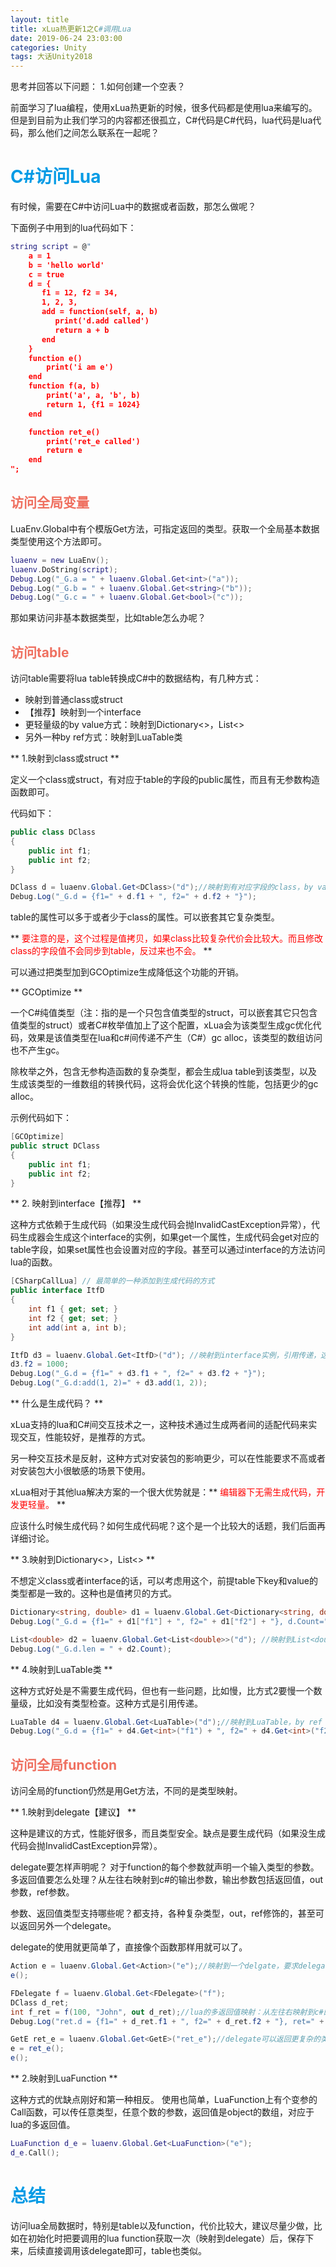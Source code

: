 ```yaml
---
layout: title
title: xLua热更新1之C#调用Lua
date: 2019-06-24 23:03:00
categories: Unity
tags: 大话Unity2018
---
```

思考并回答以下问题：
1.如何创建一个空表？

<!--more-->

前面学习了lua编程，使用xLua热更新的时候，很多代码都是使用lua来编写的。但是到目前为止我们学习的内容都还很孤立，C#代码是C#代码，lua代码是lua代码，那么他们之间怎么联系在一起呢？

# <span style="color:#039BE5;">C#访问Lua</span>

有时候，需要在C#中访问Lua中的数据或者函数，那怎么做呢？

下面例子中用到的lua代码如下：
```lua
string script = @"
    a = 1
    b = 'hello world'
    c = true
    d = {
       f1 = 12, f2 = 34, 
       1, 2, 3,
       add = function(self, a, b) 
          print('d.add called')
          return a + b 
       end
    }
    function e()
        print('i am e')
    end
    function f(a, b)
        print('a', a, 'b', b)
        return 1, {f1 = 1024}
    end

    function ret_e()
        print('ret_e called')
        return e
    end
";
```

## <span style="color:#EF7060;">访问全局变量</span>

LuaEnv.Global中有个模版Get方法，可指定返回的类型。获取一个全局基本数据类型使用这个方法即可。
```lua
luaenv = new LuaEnv();
luaenv.DoString(script);
Debug.Log("_G.a = " + luaenv.Global.Get<int>("a"));
Debug.Log("_G.b = " + luaenv.Global.Get<string>("b"));
Debug.Log("_G.c = " + luaenv.Global.Get<bool>("c"));
```
那如果访问非基本数据类型，比如table怎么办呢？

## <span style="color:#EF7060;">访问table</span>

访问table需要将lua table转换成C#中的数据结构，有几种方式：

* 映射到普通class或struct
* 【推荐】映射到一个interface
* 更轻量级的by value方式：映射到Dictionary<>，List<>
* 另外一种by ref方式：映射到LuaTable类

** 1.映射到class或struct **

定义一个class或struct，有对应于table的字段的public属性，而且有无参数构造函数即可。

代码如下：
```cs
public class DClass
{
    public int f1;
    public int f2;
}

DClass d = luaenv.Global.Get<DClass>("d");//映射到有对应字段的class，by value
Debug.Log("_G.d = {f1=" + d.f1 + ", f2=" + d.f2 + "}");
```
table的属性可以多于或者少于class的属性。可以嵌套其它复杂类型。

** <span style="color:red">要注意的是，这个过程是值拷贝，如果class比较复杂代价会比较大。而且修改class的字段值不会同步到table，反过来也不会。</span> **

可以通过把类型加到GCOptimize生成降低这个功能的开销。

** GCOptimize **

一个C#纯值类型（注：指的是一个只包含值类型的struct，可以嵌套其它只包含值类型的struct）或者C#枚举值加上了这个配置，xLua会为该类型生成gc优化代码，效果是该值类型在lua和c#间传递不产生（C#）gc alloc，该类型的数组访问也不产生gc。

除枚举之外，包含无参构造函数的复杂类型，都会生成lua table到该类型，以及生成该类型的一维数组的转换代码，这将会优化这个转换的性能，包括更少的gc alloc。

示例代码如下：
```cs
[GCOptimize]
public struct DClass
{
    public int f1;
    public int f2;
}
```
** 2. 映射到interface【推荐】 **

这种方式依赖于生成代码（如果没生成代码会抛InvalidCastException异常），代码生成器会生成这个interface的实例，如果get一个属性，生成代码会get对应的table字段，如果set属性也会设置对应的字段。甚至可以通过interface的方法访问lua的函数。
```cs
[CSharpCallLua] // 最简单的一种添加到生成代码的方式
public interface ItfD
{
    int f1 { get; set; }
    int f2 { get; set; }
    int add(int a, int b);
}

ItfD d3 = luaenv.Global.Get<ItfD>("d"); //映射到interface实例，引用传递，这个要求interface加到生成列表，否则会返回null，建议使用该用法
d3.f2 = 1000;
Debug.Log("_G.d = {f1=" + d3.f1 + ", f2=" + d3.f2 + "}");
Debug.Log("_G.d:add(1, 2)=" + d3.add(1, 2));
```
** 什么是生成代码？ **

xLua支持的lua和C#间交互技术之一，这种技术通过生成两者间的适配代码来实现交互，性能较好，是推荐的方式。

另一种交互技术是反射，这种方式对安装包的影响更少，可以在性能要求不高或者对安装包大小很敏感的场景下使用。

xLua相对于其他lua解决方案的一个很大优势就是：** <span style="color:red">编辑器下无需生成代码，开发更轻量。</span> **

应该什么时候生成代码？如何生成代码呢？这个是一个比较大的话题，我们后面再详细讨论。

** 3.映射到Dictionary<>，List<> **

不想定义class或者interface的话，可以考虑用这个，前提table下key和value的类型都是一致的。这种也是值拷贝的方式。
```cs
Dictionary<string, double> d1 = luaenv.Global.Get<Dictionary<string, double>>("d");//映射到Dictionary<string, double>，by value
Debug.Log("_G.d = {f1=" + d1["f1"] + ", f2=" + d1["f2"] + "}, d.Count=" + d1.Count);

List<double> d2 = luaenv.Global.Get<List<double>>("d"); //映射到List<double>，by value
Debug.Log("_G.d.len = " + d2.Count);
```

** 4.映射到LuaTable类 **

这种方式好处是不需要生成代码，但也有一些问题，比如慢，比方式2要慢一个数量级，比如没有类型检查。这种方式是引用传递。
```cs
LuaTable d4 = luaenv.Global.Get<LuaTable>("d");//映射到LuaTable，by ref
Debug.Log("_G.d = {f1=" + d4.Get<int>("f1") + ", f2=" + d4.Get<int>("f2") + "}");
```
## <span style="color:#EF7060;">访问全局function</span>

访问全局的function仍然是用Get方法，不同的是类型映射。

** 1.映射到delegate【建议】 **

这种是建议的方式，性能好很多，而且类型安全。缺点是要生成代码（如果没生成代码会抛InvalidCastException异常）。

delegate要怎样声明呢？ 对于function的每个参数就声明一个输入类型的参数。 多返回值要怎么处理？从左往右映射到c#的输出参数，输出参数包括返回值，out参数，ref参数。

参数、返回值类型支持哪些呢？都支持，各种复杂类型，out，ref修饰的，甚至可以返回另外一个delegate。

delegate的使用就更简单了，直接像个函数那样用就可以了。
```cs
Action e = luaenv.Global.Get<Action>("e");//映射到一个delgate，要求delegate加到生成列表，否则返回null，建议用法
e();

FDelegate f = luaenv.Global.Get<FDelegate>("f");
DClass d_ret;
int f_ret = f(100, "John", out d_ret);//lua的多返回值映射：从左往右映射到c#的输出参数，输出参数包括返回值，out参数，ref参数
Debug.Log("ret.d = {f1=" + d_ret.f1 + ", f2=" + d_ret.f2 + "}, ret=" + f_ret);

GetE ret_e = luaenv.Global.Get<GetE>("ret_e");//delegate可以返回更复杂的类型，甚至是另外一个delegate
e = ret_e();
e();
```
** 2.映射到LuaFunction **

这种方式的优缺点刚好和第一种相反。 使用也简单，LuaFunction上有个变参的Call函数，可以传任意类型，任意个数的参数，返回值是object的数组，对应于lua的多返回值。
```lua
LuaFunction d_e = luaenv.Global.Get<LuaFunction>("e");
d_e.Call();
```

# <span style="color:#039BE5;">总结</span>

访问lua全局数据时，特别是table以及function，代价比较大，建议尽量少做，比如在初始化时把要调用的lua function获取一次（映射到delegate）后，保存下来，后续直接调用该delegate即可，table也类似。